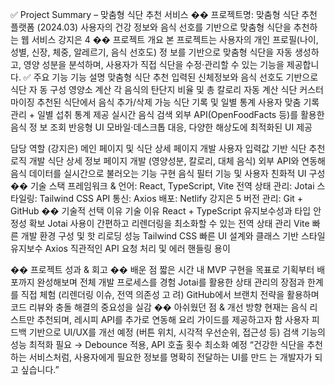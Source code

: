 ✅ Project Summary – 맞춤형 식단 추천 서비스 
�� 프로젝트명: 맞춤형 식단 추천 플랫폼 (2024.03) 
사용자의 건강 정보와 음식 선호를 기반으로 맞춤형 식단을 추천하는 웹 서비스 
강지은 4
�� 프로젝트 개요 
본 프로젝트는 사용자의 개인 프로필(나이, 성별, 신장, 체중, 알레르기, 음식 선호도) 정 보를 기반으로 
맞춤형 식단을 자동 생성하고, 영양 성분을 분석하며, 사용자가 직접 식단을 수정·관리할 수 있는 기능을 제공합니다. 
✅ 주요 기능 
기능 
설명
맞춤형 식단 추천
입력된 신체정보와 음식 선호도 기반으로 식단 자 동 구성
영양소 계산 
각 음식의 탄단지 비율 및 총 칼로리 자동 계산
식단 커스터마이징 
추천된 식단에서 음식 추가/삭제 가능
식단 기록 및 일별 통계 
사용자 맞춤 기록 관리 + 일별 섭취 통계 제공
실시간 음식 검색
외부 API(OpenFoodFacts 등)를 활용한 음식 정 보 조회
반응형 UI
모바일·데스크톱 대응, 다양한 해상도에 최적화된 UI 제공



 담당 역할 (강지은) 
메인 페이지 및 식단 상세 페이지 개발 
사용자 입력값 기반 식단 추천 로직 개발 
식단 상세 정보 페이지 개발 (영양성분, 칼로리, 대체 음식) 
외부 API와 연동해 음식 데이터를 실시간으로 불러오는 기능 구현 
음식 필터 기능 및 사용자 친화적 UI 구성 
�� 기술 스택 
프레임워크 & 언어: React, TypeScript, Vite 
전역 상태 관리: Jotai 
스타일링: Tailwind CSS 
API 통신: Axios 
배포: Netlify 
강지은 5
버전 관리: Git + GitHub 
�� 기술적 선택 이유 
기술 
이유
React + TypeScript 
유지보수성과 타입 안정성 확보
Jotai 
사용이 간편하고 리렌더링을 최소화할 수 있는 전역 상태 관리
Vite 
빠른 개발 환경 구성 및 핫 리로딩 성능
Tailwind CSS 
빠른 UI 설계와 클래스 기반 스타일 유지보수
Axios 
직관적인 API 요청 처리 및 에러 핸들링 용이



�� 프로젝트 성과 & 회고 
�� 배운 점 
짧은 시간 내 MVP 구현을 목표로 기획부터 배포까지 완성해보며 전체 개발 프로세스를 경험 
Jotai를 활용한 상태 관리의 장점과 한계를 직접 체험 (리렌더링 이슈, 전역 의존성 고 려) 
GitHub에서 브랜치 전략을 활용하며 코드 리뷰와 충돌 해결의 중요성을 실감 
�� 아쉬웠던 점 & 개선 방향 
현재는 음식 리스트만 추천되며, 레시피 API를 추가로 연동해 요리 가이드를 제공하고자 함 
사용자 피드백 기반으로 UI/UX를 개선 예정 (버튼 위치, 시각적 우선순위, 접근성 등) 검색 기능의 성능 최적화 필요 → Debounce 적용, API 호출 횟수 최소화 예정 
“건강한 식단을 추천하는 서비스처럼, 사용자에게 필요한 정보를 명확히 전달하는 UI를 만드 는 개발자가 되고 싶습니다.” 

